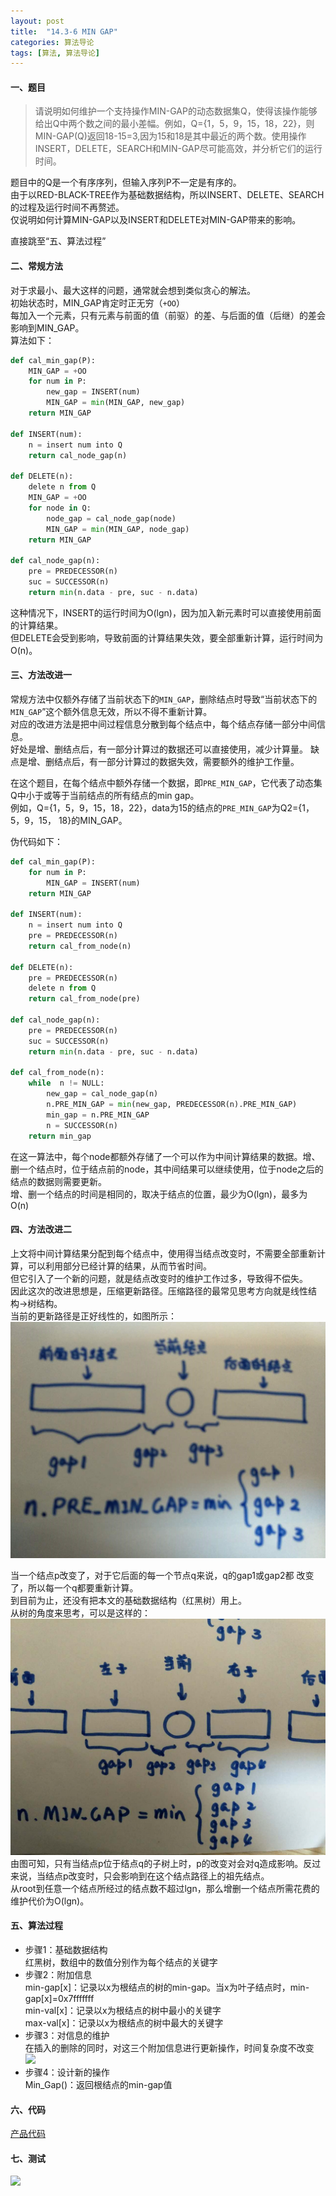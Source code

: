 ```yaml
---
layout: post 
title:  "14.3-6 MIN GAP"
categories: 算法导论
tags: [算法, 算法导论]
---
```


#### 一、题目

> 请说明如何维护一个支持操作MIN-GAP的动态数据集Q，使得该操作能够给出Q中两个数之间的最小差幅。例如，Q={1，5，9，15，18，22}，则MIN-GAP(Q)返回18-15=3,因为15和18是其中最近的两个数。使用操作INSERT，DELETE，SEARCH和MIN-GAP尽可能高效，并分析它们的运行时间。

<!-- more -->

题目中的Q是一个有序序列，但输入序列P不一定是有序的。  
由于以RED-BLACK-TREE作为基础数据结构，所以INSERT、DELETE、SEARCH的过程及运行时间不再赘述。  
仅说明如何计算MIN-GAP以及INSERT和DELETE对MIN-GAP带来的影响。  

直接跳至“五、算法过程”

#### 二、常规方法

对于求最小、最大这样的问题，通常就会想到类似贪心的解法。  
初始状态时，MIN_GAP肯定时正无穷（`+OO`）  
每加入一个元素，只有元素与前面的值（前驱）的差、与后面的值（后继）的差会影响到MIN_GAP。  
算法如下：

```python
def cal_min_gap(P):
    MIN_GAP = +OO
    for num in P:
        new_gap = INSERT(num)
        MIN_GAP = min(MIN_GAP, new_gap)
    return MIN_GAP
    
def INSERT(num):
    n = insert num into Q
    return cal_node_gap(n)

def DELETE(n):
    delete n from Q
    MIN_GAP = +OO
    for node in Q:
        node_gap = cal_node_gap(node)
        MIN_GAP = min(MIN_GAP, node_gap)
    return MIN_GAP
        
def cal_node_gap(n):
    pre = PREDECESSOR(n)
    suc = SUCCESSOR(n)
    return min(n.data - pre, suc - n.data)
```

这种情况下，INSERT的运行时间为O(lgn)，因为加入新元素时可以直接使用前面的计算结果。  
但DELETE会受到影响，导致前面的计算结果失效，要全部重新计算，运行时间为O(n)。  

#### 三、方法改进一

常规方法中仅额外存储了当前状态下的`MIN_GAP`，删除结点时导致“当前状态下的`MIN_GAP`”这个额外信息无效，所以不得不重新计算。  
对应的改进方法是把中间过程信息分散到每个结点中，每个结点存储一部分中间信息。  
好处是增、删结点后，有一部分计算过的数据还可以直接使用，减少计算量。
缺点是增、删结点后，有一部分计算过的数据失效，需要额外的维护工作量。
  
在这个题目，在每个结点中额外存储一个数据，即`PRE_MIN_GAP`，它代表了动态集Q中小于或等于当前结点的所有结点的min gap。  
例如，Q={1，5，9，15，18，22}，data为15的结点的`PRE_MIN_GAP`为Q2={1，5，9，15， 18}的MIN_GAP。  
  
伪代码如下：  

```python
def cal_min_gap(P):
    for num in P:
        MIN_GAP = INSERT(num)
    return MIN_GAP
    
def INSERT(num):
    n = insert num into Q
    pre = PREDECESSOR(n)
    return cal_from_node(n)

def DELETE(n):
    pre = PREDECESSOR(n)
    delete n from Q
    return cal_from_node(pre)

def cal_node_gap(n):
    pre = PREDECESSOR(n)
    suc = SUCCESSOR(n)
    return min(n.data - pre, suc - n.data)
    
def cal_from_node(n):
    while  n != NULL:
        new_gap = cal_node_gap(n)
        n.PRE_MIN_GAP = min(new_gap, PREDECESSOR(n).PRE_MIN_GAP)
        min_gap = n.PRE_MIN_GAP
        n = SUCCESSOR(n)
    return min_gap
```

在这一算法中，每个node都额外存储了一个可以作为中间计算结果的数据。增、删一个结点时，位于结点前的node，其中间结果可以继续使用，位于node之后的结点的数据则需要更新。  
增、删一个结点的时间是相同的，取决于结点的位置，最少为O(lgn)，最多为O(n)  

#### 四、方法改进二

上文将中间计算结果分配到每个结点中，使用得当结点改变时，不需要全部重新计算，可以利用部分已经计算的结果，从而节省时间。  
但它引入了一个新的问题，就是结点改变时的维护工作过多，导致得不偿失。  
因此这次的改进思想是，压缩更新路径。压缩路径的最常见思考方向就是线性结构->树结构。    
当前的更新路径是正好线性的，如图所示：  
![](/image/min_gap_linear.jpg)  

当一个结点p改变了，对于它后面的每一个节点q来说，q的gap1或gap2都 改变了，所以每一个q都要重新计算。  
到目前为止，还没有把本文的基础数据结构（红黑树）用上。  
从树的角度来思考，可以是这样的：  
![](/image/min_gap_tree.jpg)  
由图可知，只有当结点p位于结点q的子树上时，p的改变对会对q造成影响。反过来说，当结点p改变时，只会影响到在这个结点路径上的祖先结点。  
从root到任意一个结点所经过的结点数不超过lgn，那么增删一个结点所需花费的维护代价为O(lgn)。  

#### 五、算法过程

 - 步骤1：基础数据结构  
红黑树，数组中的数值分别作为每个结点的关键字  
 - 步骤2：附加信息  
min-gap[x]：记录以x为根结点的树的min-gap。当x为叶子结点时，min-gap[x]=0x7fffffff  
min-val[x]：记录以x为根结点的树中最小的关键字  
max-val[x]：记录以x为根结点的树中最大的关键字  
 - 步骤3：对信息的维护  
在插入的删除的同时，对这三个附加信息进行更新操作，时间复杂度不改变  
![](http://my.csdn.net/uploads/201208/25/1345900030_6944.gif)  
 - 步骤4：设计新的操作  
Min_Gap()：返回根结点的min-gap值  
 
#### 六、代码

[产品代码](https://github.com/windmissing/exerciseForAlgorithmSecond/blob/master/src/chapter14/exercise14_3_6.cpp)  

#### 七、测试

![](http://img.my.csdn.net/uploads/201301/01/1357020799_9161.jpg)  

